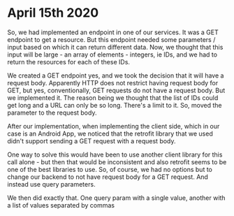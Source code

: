 # April 15th 2020

So, we had implemented an endpoint in one
of our services. It was a GET endpoint to
get a resource. But this endpoint needed some
parameters / input based on which it can
return different data. Now, we thought that
this input will be large - an array of
elements - integers, ie IDs, and we had to
return the resources for each of these IDs.

We created a GET endpoint yes, and we took
the decision that it will have a request body.
Apparently HTTP does not restrict having
request body for GET, but yes, conventionally,
GET requests do not have a request body. But
we implemented it. The reason being we thought
that the list of IDs could get long and a URL
can only be so long. There's a limit to it.
So, moved the parameter to the request body.

After our implementation, when implementing
the client side, which in our case is an 
Android App, we noticed that the retrofit 
library that we used didn't support sending
a GET request with a request body.

One way to solve this would have been to use
another client library for this call alone -
but then that would be inconsistent and also
retrofit seems to be one of the best libraries
to use. So, of course, we had no options but
to change our backend to not have request
body for a GET request. And instead use
query parameters.

We then did exactly that. One query param
with a single value, another with a list
of values separated by commas

